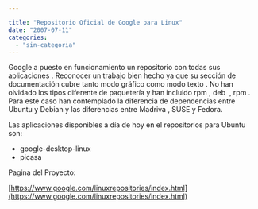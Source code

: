 ```yaml
---

title: "Repositorio Oficial de Google para Linux"
date: "2007-07-11"
categories: 
  - "sin-categoria"
---
```


Google a puesto en funcionamiento un repositorio con todas sus aplicaciones . Reconocer un trabajo bien hecho ya que su sección de documentación cubre tanto modo gráfico como modo texto . No han olvidado los tipos diferente de paquetería y han incluido rpm , deb  , rpm . Para este caso han contemplado la diferencia de dependencias entre Ubuntu y Debian y las diferencias entre Madriva , SUSE y Fedora.

Las aplicaciones disponibles a día de hoy en el repositorios para Ubuntu son:

- google-desktop-linux
- picasa

Pagina del Proyecto:

[https://www.google.com/linuxrepositories/index.html](https://www.google.com/linuxrepositories/index.html)
